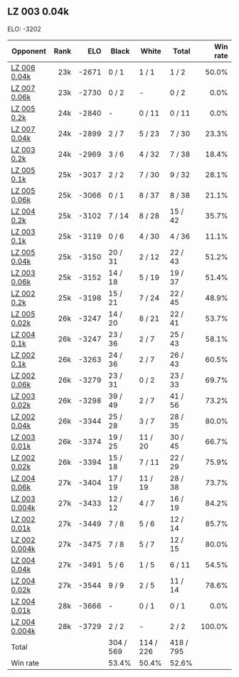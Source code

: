 ## LZ 003 0.04k ##

ELO: -3202

Opponent | Rank | ELO | Black | White | Total | Win rate
---------|-----:|----:|-------|-------|-------|-------:
[LZ 006 0.04k](LZ%20006%200.04k.md) | 23k | -2671 | 0 / 1 | 1 / 1 | 1 / 2 | 50.0%
[LZ 007 0.06k](LZ%20007%200.06k.md) | 23k | -2730 | 0 / 2 | - | 0 / 2 | 0.0%
[LZ 005 0.2k](LZ%20005%200.2k.md) | 24k | -2840 | - | 0 / 11 | 0 / 11 | 0.0%
[LZ 007 0.04k](LZ%20007%200.04k.md) | 24k | -2899 | 2 / 7 | 5 / 23 | 7 / 30 | 23.3%
[LZ 003 0.2k](LZ%20003%200.2k.md) | 24k | -2969 | 3 / 6 | 4 / 32 | 7 / 38 | 18.4%
[LZ 005 0.1k](LZ%20005%200.1k.md) | 25k | -3017 | 2 / 2 | 7 / 30 | 9 / 32 | 28.1%
[LZ 005 0.06k](LZ%20005%200.06k.md) | 25k | -3066 | 0 / 1 | 8 / 37 | 8 / 38 | 21.1%
[LZ 004 0.2k](LZ%20004%200.2k.md) | 25k | -3102 | 7 / 14 | 8 / 28 | 15 / 42 | 35.7%
[LZ 003 0.1k](LZ%20003%200.1k.md) | 25k | -3119 | 0 / 6 | 4 / 30 | 4 / 36 | 11.1%
[LZ 005 0.04k](LZ%20005%200.04k.md) | 25k | -3150 | 20 / 31 | 2 / 12 | 22 / 43 | 51.2%
[LZ 003 0.06k](LZ%20003%200.06k.md) | 25k | -3152 | 14 / 18 | 5 / 19 | 19 / 37 | 51.4%
[LZ 002 0.2k](LZ%20002%200.2k.md) | 25k | -3198 | 15 / 21 | 7 / 24 | 22 / 45 | 48.9%
[LZ 005 0.02k](LZ%20005%200.02k.md) | 26k | -3247 | 14 / 20 | 8 / 21 | 22 / 41 | 53.7%
[LZ 004 0.1k](LZ%20004%200.1k.md) | 26k | -3247 | 23 / 36 | 2 / 7 | 25 / 43 | 58.1%
[LZ 002 0.1k](LZ%20002%200.1k.md) | 26k | -3263 | 24 / 36 | 2 / 7 | 26 / 43 | 60.5%
[LZ 002 0.06k](LZ%20002%200.06k.md) | 26k | -3279 | 23 / 31 | 0 / 2 | 23 / 33 | 69.7%
[LZ 003 0.02k](LZ%20003%200.02k.md) | 26k | -3298 | 39 / 49 | 2 / 7 | 41 / 56 | 73.2%
[LZ 002 0.04k](LZ%20002%200.04k.md) | 26k | -3344 | 25 / 28 | 3 / 7 | 28 / 35 | 80.0%
[LZ 003 0.01k](LZ%20003%200.01k.md) | 26k | -3374 | 19 / 25 | 11 / 20 | 30 / 45 | 66.7%
[LZ 002 0.02k](LZ%20002%200.02k.md) | 26k | -3394 | 15 / 18 | 7 / 11 | 22 / 29 | 75.9%
[LZ 004 0.06k](LZ%20004%200.06k.md) | 27k | -3404 | 17 / 19 | 11 / 19 | 28 / 38 | 73.7%
[LZ 003 0.004k](LZ%20003%200.004k.md) | 27k | -3433 | 12 / 12 | 4 / 7 | 16 / 19 | 84.2%
[LZ 002 0.01k](LZ%20002%200.01k.md) | 27k | -3449 | 7 / 8 | 5 / 6 | 12 / 14 | 85.7%
[LZ 002 0.004k](LZ%20002%200.004k.md) | 27k | -3475 | 7 / 8 | 5 / 7 | 12 / 15 | 80.0%
[LZ 004 0.04k](LZ%20004%200.04k.md) | 27k | -3491 | 5 / 6 | 1 / 5 | 6 / 11 | 54.5%
[LZ 004 0.02k](LZ%20004%200.02k.md) | 27k | -3544 | 9 / 9 | 2 / 5 | 11 / 14 | 78.6%
[LZ 004 0.01k](LZ%20004%200.01k.md) | 28k | -3666 | - | 0 / 1 | 0 / 1 | 0.0%
[LZ 004 0.004k](LZ%20004%200.004k.md) | 28k | -3729 | 2 / 2 | - | 2 / 2 | 100.0%
Total | | | 304 / 569 | 114 / 226 | 418 / 795 | 
Win rate| | | 53.4% | 50.4% | 52.6% | 
